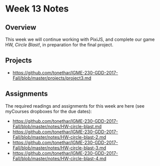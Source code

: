 # Week 13 Notes

## Overview
This week we will continue working with PixiJS, and complete our game HW, *Circle Blast!*, in preparation for the final project.

## Projects
- https://github.com/tonethar/IGME-230-GDD-2017-Fall/blob/master/projects/project3.md

## Assignments
The required readings and assignments for this week are here (see myCourses dropboxes for the due dates):

- https://github.com/tonethar/IGME-230-GDD-2017-Fall/blob/master/notes/HW-circle-blast.md
- https://github.com/tonethar/IGME-230-GDD-2017-Fall/blob/master/notes/HW-circle-blast-2.md
- https://github.com/tonethar/IGME-230-GDD-2017-Fall/blob/master/notes/HW-circle-blast-3.md
- https://github.com/tonethar/IGME-230-GDD-2017-Fall/blob/master/notes/HW-circle-blast-4.md
